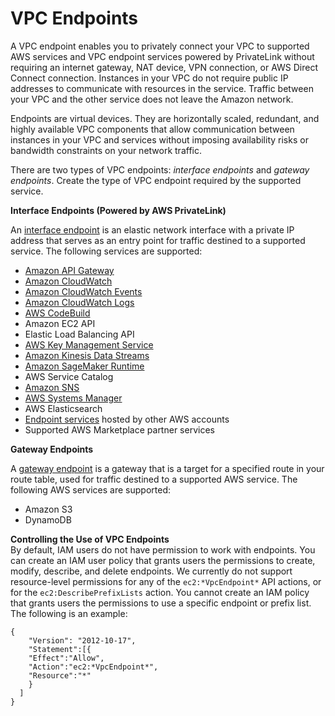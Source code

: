 # VPC Endpoints<a name="vpc-endpoints"></a>

A VPC endpoint enables you to privately connect your VPC to supported AWS services and VPC endpoint services powered by PrivateLink without requiring an internet gateway, NAT device, VPN connection, or AWS Direct Connect connection\. Instances in your VPC do not require public IP addresses to communicate with resources in the service\. Traffic between your VPC and the other service does not leave the Amazon network\. 

Endpoints are virtual devices\. They are horizontally scaled, redundant, and highly available VPC components that allow communication between instances in your VPC and services without imposing availability risks or bandwidth constraints on your network traffic\.

There are two types of VPC endpoints: *interface endpoints* and *gateway endpoints*\. Create the type of VPC endpoint required by the supported service\.

**Interface Endpoints \(Powered by AWS PrivateLink\)**

An [interface endpoint](vpce-interface.md) is an elastic network interface with a private IP address that serves as an entry point for traffic destined to a supported service\. The following services are supported:
+ [Amazon API Gateway](http://docs.aws.amazon.com/apigateway/latest/developerguide/apigateway-private-apis.html)
+ [Amazon CloudWatch](http://docs.aws.amazon.com/AmazonCloudWatch/latest/monitoring/cloudwatch-and-interface-VPC.html)
+ [Amazon CloudWatch Events](http://docs.aws.amazon.com/AmazonCloudWatch/latest/events/cloudwatch-events-and-interface-VPC.html)
+ [Amazon CloudWatch Logs](http://docs.aws.amazon.com/AmazonCloudWatch/latest/logs/cloudwatch-logs-and-interface-VPC.html)
+ [AWS CodeBuild](http://docs.aws.amazon.com/codebuild/latest/userguide/use-vpc-endpoints-with-codebuild.html)
+ Amazon EC2 API
+ Elastic Load Balancing API
+ [AWS Key Management Service](http://docs.aws.amazon.com/kms/latest/developerguide/kms-vpc-endpoint.html)
+ [Amazon Kinesis Data Streams](http://docs.aws.amazon.com/streams/latest/dev/vpc.html)
+ [Amazon SageMaker Runtime](http://docs.aws.amazon.com/sagemaker/latest/dg/interface-vpc-endpoint.html)
+ AWS Service Catalog
+ [Amazon SNS](http://docs.aws.amazon.com/sns/latest/dg/sns-vpc.html)
+ [AWS Systems Manager](http://docs.aws.amazon.com/systems-manager/latest/userguide/sysman-setting-up-vpc.html)
+ AWS Elasticsearch
+ [Endpoint services](endpoint-service.md) hosted by other AWS accounts
+ Supported AWS Marketplace partner services

**Gateway Endpoints**

A [gateway endpoint](vpce-gateway.md) is a gateway that is a target for a specified route in your route table, used for traffic destined to a supported AWS service\. The following AWS services are supported:
+ Amazon S3
+ DynamoDB

**Controlling the Use of VPC Endpoints**  
By default, IAM users do not have permission to work with endpoints\. You can create an IAM user policy that grants users the permissions to create, modify, describe, and delete endpoints\. We currently do not support resource\-level permissions for any of the `ec2:*VpcEndpoint*` API actions, or for the `ec2:DescribePrefixLists` action\. You cannot create an IAM policy that grants users the permissions to use a specific endpoint or prefix list\. The following is an example:

```
{
    "Version": "2012-10-17",
    "Statement":[{
    "Effect":"Allow",
    "Action":"ec2:*VpcEndpoint*",
    "Resource":"*"
    }
  ]
}
```
